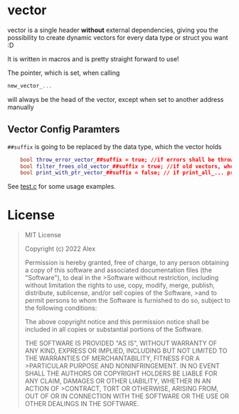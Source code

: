 # vector

vector is a single header **without** external dependencies, giving you the possibility to create dynamic vectors for every data type or struct you want :D

It is written in macros and is pretty straight forward to use!

The pointer, which is set, when calling 
```c
new_vector_...
```
will always be the head of the vector,  except when set to another address manually

## Vector Config Paramters
``##suffix`` is going to be replaced by the data type, which the vector holds
```C++
    bool throw_error_vector_##suffix = true; //if errors shall be thrown
    bool filter_frees_old_vector_##suffix = true; //if old vectors, when returning new vectors, shall be freed
    bool print_with_ptr_vector_##suffix = false; // if print_all_... prints the value and addresses
```
See [test.c](https://github.com/0x3alex/vector/blob/main/test.c) for some usage examples.

# License

>MIT License
>
>Copyright (c) 2022 Alex
>
>Permission is hereby granted, free of charge, to any person obtaining a copy of this software and associated documentation files (the "Software"), to deal in the >Software without restriction, including without limitation the rights to use, copy, modify, merge, publish, distribute, sublicense, and/or sell copies of the Software, >and to permit persons to whom the Software is furnished to do so, subject to the following conditions:
>
>The above copyright notice and this permission notice shall be included in all copies or substantial portions of the Software.
>
>THE SOFTWARE IS PROVIDED "AS IS", WITHOUT WARRANTY OF ANY KIND, EXPRESS OR IMPLIED, INCLUDING BUT NOT LIMITED TO THE WARRANTIES OF MERCHANTABILITY, FITNESS FOR A >PARTICULAR PURPOSE AND NONINFRINGEMENT. IN NO EVENT SHALL THE AUTHORS OR COPYRIGHT HOLDERS BE LIABLE FOR ANY CLAIM, DAMAGES OR OTHER LIABILITY, WHETHER IN AN ACTION OF >CONTRACT, TORT OR OTHERWISE, ARISING FROM, OUT OF OR IN CONNECTION WITH THE SOFTWARE OR THE USE OR OTHER DEALINGS IN THE SOFTWARE.
